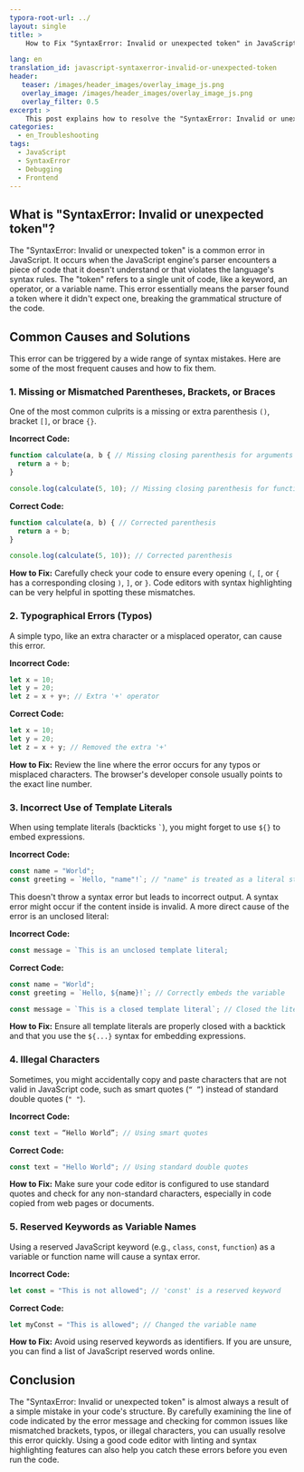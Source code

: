 ```yaml
---
typora-root-url: ../
layout: single
title: >
    How to Fix "SyntaxError: Invalid or unexpected token" in JavaScript

lang: en
translation_id: javascript-syntaxerror-invalid-or-unexpected-token
header:
   teaser: /images/header_images/overlay_image_js.png
   overlay_image: /images/header_images/overlay_image_js.png
   overlay_filter: 0.5
excerpt: >
    This post explains how to resolve the "SyntaxError: Invalid or unexpected token" in JavaScript, which occurs when the JavaScript engine encounters code that violates the language's syntax rules.
categories:
  - en_Troubleshooting
tags:
  - JavaScript
  - SyntaxError
  - Debugging
  - Frontend
---
```


## What is "SyntaxError: Invalid or unexpected token"?

The "SyntaxError: Invalid or unexpected token" is a common error in JavaScript. It occurs when the JavaScript engine's parser encounters a piece of code that it doesn't understand or that violates the language's syntax rules. The "token" refers to a single unit of code, like a keyword, an operator, or a variable name. This error essentially means the parser found a token where it didn't expect one, breaking the grammatical structure of the code.

## Common Causes and Solutions

This error can be triggered by a wide range of syntax mistakes. Here are some of the most frequent causes and how to fix them.

### 1. Missing or Mismatched Parentheses, Brackets, or Braces

One of the most common culprits is a missing or extra parenthesis `()`, bracket `[]`, or brace `{}`.

**Incorrect Code:**
```javascript
function calculate(a, b { // Missing closing parenthesis for arguments
  return a + b;
}

console.log(calculate(5, 10); // Missing closing parenthesis for function call
```

**Correct Code:**
```javascript
function calculate(a, b) { // Corrected parenthesis
  return a + b;
}

console.log(calculate(5, 10)); // Corrected parenthesis
```

**How to Fix:**
Carefully check your code to ensure every opening `(`, `[`, or `{` has a corresponding closing `)`, `]`, or `}`. Code editors with syntax highlighting can be very helpful in spotting these mismatches.

### 2. Typographical Errors (Typos)

A simple typo, like an extra character or a misplaced operator, can cause this error.

**Incorrect Code:**
```javascript
let x = 10;
let y = 20;
let z = x + y+; // Extra '+' operator
```

**Correct Code:**
```javascript
let x = 10;
let y = 20;
let z = x + y; // Removed the extra '+'
```

**How to Fix:**
Review the line where the error occurs for any typos or misplaced characters. The browser's developer console usually points to the exact line number.

### 3. Incorrect Use of Template Literals

When using template literals (backticks `` ` ``), you might forget to use `${}` to embed expressions.

**Incorrect Code:**
```javascript
const name = "World";
const greeting = `Hello, "name"!`; // "name" is treated as a literal string
```

This doesn't throw a syntax error but leads to incorrect output. A syntax error might occur if the content inside is invalid. A more direct cause of the error is an unclosed literal:

**Incorrect Code:**
```javascript
const message = `This is an unclosed template literal;
```

**Correct Code:**
```javascript
const name = "World";
const greeting = `Hello, ${name}!`; // Correctly embeds the variable

const message = `This is a closed template literal`; // Closed the literal
```

**How to Fix:**
Ensure all template literals are properly closed with a backtick and that you use the `${...}` syntax for embedding expressions.

### 4. Illegal Characters

Sometimes, you might accidentally copy and paste characters that are not valid in JavaScript code, such as smart quotes (`“ ”`) instead of standard double quotes (`" "`).

**Incorrect Code:**
```javascript
const text = “Hello World”; // Using smart quotes
```

**Correct Code:**
```javascript
const text = "Hello World"; // Using standard double quotes
```

**How to Fix:**
Make sure your code editor is configured to use standard quotes and check for any non-standard characters, especially in code copied from web pages or documents.

### 5. Reserved Keywords as Variable Names

Using a reserved JavaScript keyword (e.g., `class`, `const`, `function`) as a variable or function name will cause a syntax error.

**Incorrect Code:**
```javascript
let const = "This is not allowed"; // 'const' is a reserved keyword
```

**Correct Code:**
```javascript
let myConst = "This is allowed"; // Changed the variable name
```

**How to Fix:**
Avoid using reserved keywords as identifiers. If you are unsure, you can find a list of JavaScript reserved words online.

## Conclusion

The "SyntaxError: Invalid or unexpected token" is almost always a result of a simple mistake in your code's structure. By carefully examining the line of code indicated by the error message and checking for common issues like mismatched brackets, typos, or illegal characters, you can usually resolve this error quickly. Using a good code editor with linting and syntax highlighting features can also help you catch these errors before you even run the code.

